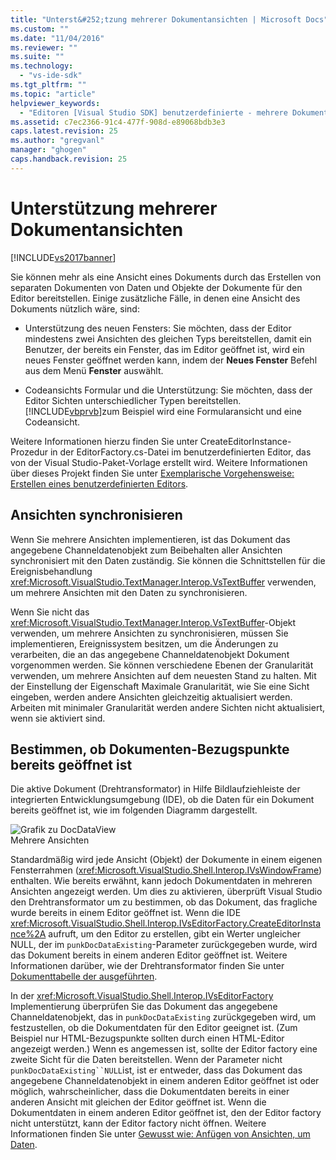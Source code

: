 ```yaml
---
title: "Unterst&#252;tzung mehrerer Dokumentansichten | Microsoft Docs"
ms.custom: ""
ms.date: "11/04/2016"
ms.reviewer: ""
ms.suite: ""
ms.technology: 
  - "vs-ide-sdk"
ms.tgt_pltfrm: ""
ms.topic: "article"
helpviewer_keywords: 
  - "Editoren [Visual Studio SDK] benutzerdefinierte - mehrere Dokumentansichten"
ms.assetid: c7ec2366-91c4-477f-908d-e89068bdb3e3
caps.latest.revision: 25
ms.author: "gregvanl"
manager: "ghogen"
caps.handback.revision: 25
---
```

# Unterst&#252;tzung mehrerer Dokumentansichten
[!INCLUDE[vs2017banner](../code-quality/includes/vs2017banner.md)]

Sie können mehr als eine Ansicht eines Dokuments durch das Erstellen von separaten Dokumenten von Daten und Objekte der Dokumente für den Editor bereitstellen.  Einige zusätzliche Fälle, in denen eine Ansicht des Dokuments nützlich wäre, sind:  
  
-   Unterstützung des neuen Fensters: Sie möchten, dass der Editor mindestens zwei Ansichten des gleichen Typs bereitstellen, damit ein Benutzer, der bereits ein Fenster, das im Editor geöffnet ist, wird ein neues Fenster geöffnet werden kann, indem der **Neues Fenster** Befehl aus dem Menü **Fenster** auswählt.  
  
-   Codeansichts Formular und die Unterstützung: Sie möchten, dass der Editor Sichten unterschiedlicher Typen bereitstellen.  [!INCLUDE[vbprvb](../code-quality/includes/vbprvb_md.md)]zum Beispiel wird eine Formularansicht und eine Codeansicht.  
  
 Weitere Informationen hierzu finden Sie unter CreateEditorInstance\-Prozedur in der EditorFactory.cs\-Datei im benutzerdefinierten Editor, das von der Visual Studio\-Paket\-Vorlage erstellt wird.  Weitere Informationen über dieses Projekt finden Sie unter [Exemplarische Vorgehensweise: Erstellen eines benutzerdefinierten Editors](../extensibility/walkthrough-creating-a-custom-editor.md).  
  
## Ansichten synchronisieren  
 Wenn Sie mehrere Ansichten implementieren, ist das Dokument das angegebene Channeldatenobjekt zum Beibehalten aller Ansichten synchronisiert mit den Daten zuständig.  Sie können die Schnittstellen für die Ereignisbehandlung <xref:Microsoft.VisualStudio.TextManager.Interop.VsTextBuffer> verwenden, um mehrere Ansichten mit den Daten zu synchronisieren.  
  
 Wenn Sie nicht das <xref:Microsoft.VisualStudio.TextManager.Interop.VsTextBuffer>\-Objekt verwenden, um mehrere Ansichten zu synchronisieren, müssen Sie implementieren, Ereignissystem besitzen, um die Änderungen zu verarbeiten, die an das angegebene Channeldatenobjekt Dokument vorgenommen werden.  Sie können verschiedene Ebenen der Granularität verwenden, um mehrere Ansichten auf dem neuesten Stand zu halten.  Mit der Einstellung der Eigenschaft Maximale Granularität, wie Sie eine Sicht eingeben, werden andere Ansichten gleichzeitig aktualisiert werden.  Arbeiten mit minimaler Granularität werden andere Sichten nicht aktualisiert, wenn sie aktiviert sind.  
  
## Bestimmen, ob Dokumenten\-Bezugspunkte bereits geöffnet ist  
 Die aktive Dokument \(Drehtransformator\) in Hilfe Bildlaufziehleiste der integrierten Entwicklungsumgebung \(IDE\), ob die Daten für ein Dokument bereits geöffnet ist, wie im folgenden Diagramm dargestellt.  
  
 ![Grafik zu DocDataView](../extensibility/media/docdataview.png "Docdataview")  
Mehrere Ansichten  
  
 Standardmäßig wird jede Ansicht \(Objekt\) der Dokumente in einem eigenen Fensterrahmen \(<xref:Microsoft.VisualStudio.Shell.Interop.IVsWindowFrame>\) enthalten.  Wie bereits erwähnt, kann jedoch Dokumentdaten in mehreren Ansichten angezeigt werden.  Um dies zu aktivieren, überprüft Visual Studio den Drehtransformator um zu bestimmen, ob das Dokument, das fragliche wurde bereits in einem Editor geöffnet ist.  Wenn die IDE <xref:Microsoft.VisualStudio.Shell.Interop.IVsEditorFactory.CreateEditorInstance%2A> aufruft, um den Editor zu erstellen, gibt ein Werter ungleicher NULL, der im `punkDocDataExisting`\-Parameter zurückgegeben wurde, wird das Dokument bereits in einem anderen Editor geöffnet ist.  Weitere Informationen darüber, wie der Drehtransformator finden Sie unter [Dokumenttabelle der ausgeführten](../extensibility/internals/running-document-table.md).  
  
 In der <xref:Microsoft.VisualStudio.Shell.Interop.IVsEditorFactory> Implementierung überprüfen Sie das Dokument das angegebene Channeldatenobjekt, das in `punkDocDataExisting` zurückgegeben wird, um festzustellen, ob die Dokumentdaten für den Editor geeignet ist.  \(Zum Beispiel nur HTML\-Bezugspunkte sollten durch einen HTML\-Editor angezeigt werden.\) Wenn es angemessen ist, sollte der Editor factory eine zweite Sicht für die Daten bereitstellen.  Wenn der Parameter nicht `punkDocDataExisting``NULL`ist, ist er entweder, dass das Dokument das angegebene Channeldatenobjekt in einem anderen Editor geöffnet ist oder möglich, wahrscheinlicher, dass die Dokumentdaten bereits in einer anderen Ansicht mit gleichen der Editor geöffnet ist.  Wenn die Dokumentdaten in einem anderen Editor geöffnet ist, den der Editor factory nicht unterstützt, kann der Editor factory nicht öffnen.  Weitere Informationen finden Sie unter [Gewusst wie: Anfügen von Ansichten, um Daten](../extensibility/how-to-attach-views-to-document-data.md).